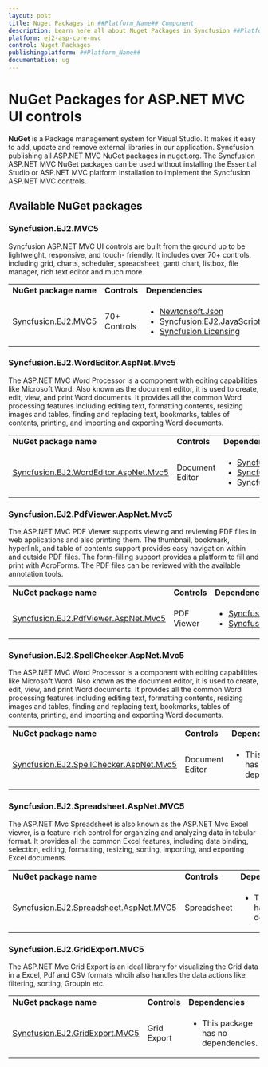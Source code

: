 ```yaml
---
layout: post
title: Nuget Packages in ##Platform_Name## Component
description: Learn here all about Nuget Packages in Syncfusion ##Platform_Name## component of Syncfusion Essential JS 2 and more.
platform: ej2-asp-core-mvc
control: Nuget Packages
publishingplatform: ##Platform_Name##
documentation: ug
---
```


# NuGet Packages for ASP.NET MVC UI controls

**NuGet** is a Package management system for Visual Studio. It makes it easy to add, update and remove external libraries in our application. Syncfusion publishing all ASP.NET MVC NuGet packages in [nuget.org](https://www.nuget.org/packages?q=Tag%3A%22EJ2%22%20+%20%22MVC5%22+Syncfusion). The Syncfusion ASP.NET MVC NuGet packages can be used without installing the Essential Studio or ASP.NET MVC platform installation to implement the Syncfusion ASP.NET MVC controls.

## Available NuGet packages

### Syncfusion.EJ2.MVC5

Syncfusion ASP.NET MVC UI controls are built from the ground up to be lightweight, responsive, and touch- friendly. It includes over 70+ controls, including grid, charts, scheduler, spreadsheet, gantt chart, listbox, file manager, rich text editor and much more.

<!-- markdownlint-disable MD033 -->
<table>
<tr>
<td>
<b>NuGet package name</b>
</td>
<td>
<b>Controls</b>
</td>
<td>
<b>Dependencies</b>
</td>
</tr>
<tr>
<td>
<a href="https://www.nuget.org/packages/Syncfusion.EJ2.MVC5/">Syncfusion.EJ2.MVC5</a>
</td>
<td>
70+ Controls
</td>
<td>
<ul>
<li><a href="https://www.nuget.org/packages/Newtonsoft.Json/" target="_blank">Newtonsoft.Json</a></li>
<li><a href="https://www.nuget.org/packages/Syncfusion.EJ2.JavaScript/" target="_blank">Syncfusion.EJ2.JavaScript</a></li>
<li><a href="https://www.nuget.org/packages/Syncfusion.Licensing/" target="_blank">Syncfusion.Licensing</a></li>
</ul>
</td>
</tr>
</table>

### Syncfusion.EJ2.WordEditor.AspNet.Mvc5

The ASP.NET MVC Word Processor is a component with editing capabilities like Microsoft Word. Also known as the document editor, it is used to create, edit, view, and print Word documents. It provides all the common Word processing features including editing text, formatting contents, resizing images and tables, finding and replacing text, bookmarks, tables of contents, printing, and importing and exporting Word documents.

<table>
<tr>
<td>
<b>NuGet package name</b>
</td>
<td>
<b>Controls</b>
</td>
<td>
<b>Dependencies</b>
</td>
</tr>
<tr>
<td>
<a href="https://www.nuget.org/packages/Syncfusion.EJ2.WordEditor.AspNet.Mvc5/">Syncfusion.EJ2.WordEditor.AspNet.Mvc5</a>
</td>
<td>
Document Editor
</td>
<td>
<ul>
<li><a href="https://www.nuget.org/packages/Syncfusion.Compression.Base/" target="_blank">Syncfusion.Compression.Base</a></li>
<li><a href="https://www.nuget.org/packages/Syncfusion.DocIO.AspNet.Mvc5/" target="_blank">Syncfusion.DocIO.AspNet.Mvc5</a></li>
<li><a href="https://www.nuget.org/packages/Syncfusion.OfficeChart.Base/" target="_blank">Syncfusion.OfficeChart.Base</a></li>
</ul>
</td>
</tr>
</table>

### Syncfusion.EJ2.PdfViewer.AspNet.Mvc5

The ASP.NET MVC PDF Viewer supports viewing and reviewing PDF files in web applications and also printing them. The thumbnail, bookmark, hyperlink, and table of contents support provides easy navigation within and outside PDF files. The form-filling support provides a platform to fill and print with AcroForms. The PDF files can be reviewed with the available annotation tools.

<table>
<tr>
<td>
<b>NuGet package name</b>
</td>
<td>
<b>Controls</b>
</td>
<td>
<b>Dependencies</b>
</td>
</tr>
<tr>
<td>
<a href="https://www.nuget.org/packages/Syncfusion.EJ2.PdfViewer.AspNet.Mvc5/">Syncfusion.EJ2.PdfViewer.AspNet.Mvc5</a>
</td>
<td>
PDF Viewer
</td>
<td>
<ul>
<li><a href="https://www.nuget.org/packages/Syncfusion.Compression.Base/" target="_blank">Syncfusion.Compression.Base</a></li>
<li><a href="https://www.nuget.org/packages/Syncfusion.Pdf.AspNet.Mvc5/" target="_blank">Syncfusion.Pdf.AspNet.Mvc5</a></li>
</ul>
</td>
</tr>
</table>

### Syncfusion.EJ2.SpellChecker.AspNet.Mvc5

The ASP.NET MVC Word Processor is a component with editing capabilities like Microsoft Word. Also known as the document editor, it is used to create, edit, view, and print Word documents. It provides all the common Word processing features including editing text, formatting contents, resizing images and tables, finding and replacing text, bookmarks, tables of contents, printing, and importing and exporting Word documents.

<table>
<tr>
<td>
<b>NuGet package name</b>
</td>
<td>
<b>Controls</b>
</td>
<td>
<b>Dependencies</b>
</td>
</tr>
<tr>
<td>
<a href="https://www.nuget.org/packages/Syncfusion.EJ2.SpellChecker.AspNet.Mvc5/">Syncfusion.EJ2.SpellChecker.AspNet.Mvc5</a>
</td>
<td>
Document Editor
</td>
<td>
<ul>
<li>This package has no dependencies.</li>
</ul>
</td>
</tr>
</table>

### Syncfusion.EJ2.Spreadsheet.AspNet.MVC5

The ASP.NET Mvc Spreadsheet is also known as the ASP.NET Mvc Excel viewer, is a feature-rich control for organizing and analyzing data in tabular format. It provides all the common Excel features, including data binding, selection, editing, formatting, resizing, sorting, importing, and exporting Excel documents.

<table>
<tr>
<td>
<b>NuGet package name</b>
</td>
<td>
<b>Controls</b>
</td>
<td>
<b>Dependencies</b>
</td>
</tr>
<tr>
<td>
<a href="https://www.nuget.org/packages/Syncfusion.EJ2.Spreadsheet.AspNet.MVC5/">Syncfusion.EJ2.Spreadsheet.AspNet.MVC5</a>
</td>
<td>
Spreadsheet
</td>
<td>
<ul>
<li>This package has no dependencies.</li>
</ul>
</td>
</tr>
</table>

### Syncfusion.EJ2.GridExport.MVC5 

The ASP.NET Mvc Grid Export is an ideal library for visualizing the Grid data in a Excel, Pdf and CSV formats whcih also handles the data actions like filtering, sorting, Groupin etc.

<table>
<tr>
<td>
<b>NuGet package name</b>
</td>
<td>
<b>Controls</b>
</td>
<td>
<b>Dependencies</b>
</td>
</tr>
<tr>
<td>
<a href="https://www.nuget.org/packages/Syncfusion.EJ2.GridExport.MVC5 /">Syncfusion.EJ2.GridExport.MVC5 </a>
</td>
<td>
Grid Export
</td>
<td>
<ul>
<li>This package has no dependencies.</li>
</ul>
</td>
</tr>
</table>